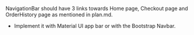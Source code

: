 NavigationBar should have 3 links towards Home page, Checkout page and OrderHistory page as mentioned in plan.md.

- Implement it with Material UI app bar or with the Bootstrap Navbar.
